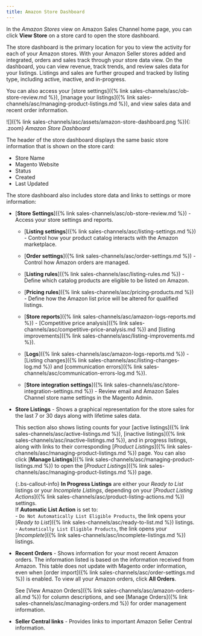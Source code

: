 ```yaml
---
title: Amazon Store Dashboard
---
```



In the _Amazon Stores_ view on Amazon Sales Channel home page, you can click **View Store** on a store card to open the store dashboard.

The store dashboard is the primary location for you to view the activity for each of your Amazon stores. With your Amazon Seller stores added and integrated, orders and sales track through your store data view. On the dashboard, you can view revenue, track trends, and review sales data for your listings. Listings and sales are further grouped and tracked by listing type, including active, inactive, and in-progress.

You can also access your [store settings]({% link sales-channels/asc/ob-store-review.md %}), [manage your listings]({% link sales-channels/asc/managing-product-listings.md %}), and view sales data and recent order information.

![]({% link sales-channels/asc/assets/amazon-store-dashboard.png %}){: .zoom}
_Amazon Store Dashboard_

The header of the store dashboard displays the same basic store information that is shown on the store card:

- Store Name
- Magento Website
- Status
- Created
- Last Updated

The store dashboard also includes store data and links to settings or more information:

- [**Store Settings**]({% link sales-channels/asc/ob-store-review.md %}) - Access your store settings and reports.

   - [**Listing settings**]({% link sales-channels/asc/listing-settings.md %}) - Control how your product catalog interacts with the Amazon marketplace.

   - [**Order settings**]({% link sales-channels/asc/order-settings.md %}) - Control how Amazon orders are managed.

   - [**Listing rules**]({% link sales-channels/asc/listing-rules.md %}) - Define which catalog products are eligible to be listed on Amazon.

   - [**Pricing rules**]({% link sales-channels/asc/pricing-products.md %}) - Define how the Amazon list price will be altered for qualified listings.

   - [**Store reports**]({% link sales-channels/asc/amazon-logs-reports.md %}) - [Competitive price analysis]({% link sales-channels/asc/competitive-price-analysis.md %}) and [listing improvements]({% link sales-channels/asc/listing-improvements.md %}).

   - [**Logs**]({% link sales-channels/asc/amazon-logs-reports.md %}) - [Listing changes]({% link sales-channels/asc/listing-changes-log.md %}) and [communication errors]({% link sales-channels/asc/communication-errors-log.md %}).

   - [**Store integration settings**]({% link sales-channels/asc/store-integration-settings.md %}) - Review email and Amazon Sales Channel store name settings in the Magento Admin.

- **Store Listings** - Shows a graphical representation for the store sales for the last 7 or 30 days along with lifetime sales data.

   This section also shows listing counts for your [active listings]({% link sales-channels/asc/active-listings.md %}), [inactive listings]({% link sales-channels/asc/inactive-listings.md %}), and in progress listings, along with links to their corresponding [_Product Listings_]({% link sales-channels/asc/managing-product-listings.md %}) page. You can also click [**Manage Listings**]({% link sales-channels/asc/managing-product-listings.md %}) to open the [_Product Listings_]({% link sales-channels/asc/managing-product-listings.md %}) page.

   {:.bs-callout-info}
   **In Progress Listings** are either your _Ready to List_ listings or your _Incomplete Listings_, depending on your [_Product Listing Actions_]({% link sales-channels/asc/product-listing-actions.md %}) settings.<br/>If **Automatic List Action** is set to:<br/>- `Do Not Automatically List Eligible Products`, the link opens your [_Ready to List_]({% link sales-channels/asc/ready-to-list.md %}) listings.<br/>- `Automatically List Eligible Products`, the link opens your [_Incomplete_]({% link sales-channels/asc/incomplete-listings.md %}) listings.

- **Recent Orders** - Shows information for your most recent Amazon orders. The information listed is based on the information received from Amazon. This table does not update with Magento order information, even when [order import]({% link sales-channels/asc/order-settings.md %}) is enabled. To view all your Amazon orders, click **All Orders**.

   See [View Amazon Orders]({% link sales-channels/asc/amazon-orders-all.md %}) for column descriptions,  and see [Manage Orders]({% link sales-channels/asc/managing-orders.md %}) for order management information.

- **Seller Central links** - Provides links to important Amazon Seller Central information.
